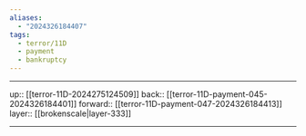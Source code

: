 ```yaml
---
aliases:
  - "2024326184407"
tags:
  - terror/11D
  - payment
  - bankruptcy
---
```




***

up:: [[terror-11D-2024275124509]]
back:: [[terror-11D-payment-045-2024326184401]]
forward:: [[terror-11D-payment-047-2024326184413]]
layer:: [[brokenscale|layer-333]]

***
